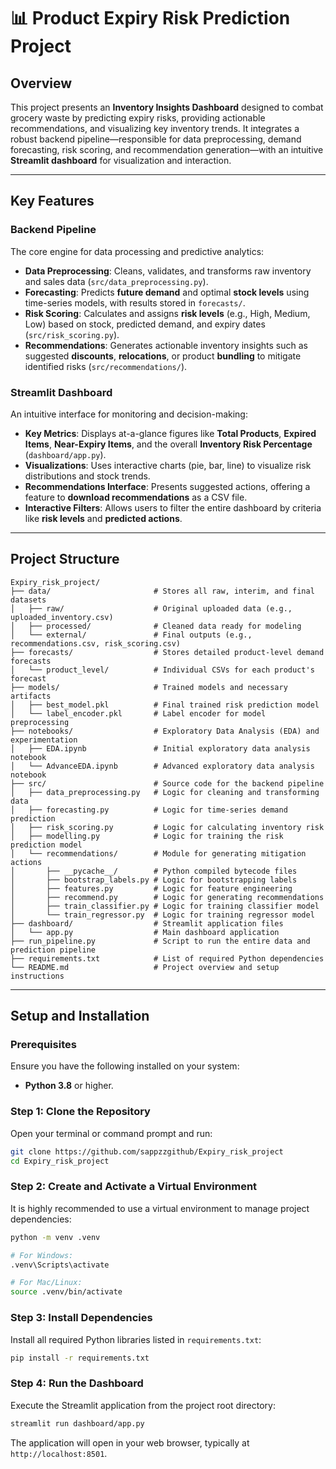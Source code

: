 # 📊 Product Expiry Risk Prediction Project

## Overview
This project presents an **Inventory Insights Dashboard** designed to combat grocery waste by predicting expiry risks, providing actionable recommendations, and visualizing key inventory trends. It integrates a robust backend pipeline—responsible for data preprocessing, demand forecasting, risk scoring, and recommendation generation—with an intuitive **Streamlit dashboard** for visualization and interaction.

---

## Key Features

### Backend Pipeline
The core engine for data processing and predictive analytics:
- **Data Preprocessing**: Cleans, validates, and transforms raw inventory and sales data (`src/data_preprocessing.py`).
- **Forecasting**: Predicts **future demand** and optimal **stock levels** using time-series models, with results stored in `forecasts/`.
- **Risk Scoring**: Calculates and assigns **risk levels** (e.g., High, Medium, Low) based on stock, predicted demand, and expiry dates (`src/risk_scoring.py`).
- **Recommendations**: Generates actionable inventory insights such as suggested **discounts**, **relocations**, or product **bundling** to mitigate identified risks (`src/recommendations/`).

### Streamlit Dashboard
An intuitive interface for monitoring and decision-making:
- **Key Metrics**: Displays at-a-glance figures like **Total Products**, **Expired Items**, **Near-Expiry Items**, and the overall **Inventory Risk Percentage** (`dashboard/app.py`).
- **Visualizations**: Uses interactive charts (pie, bar, line) to visualize risk distributions and stock trends.
- **Recommendations Interface**: Presents suggested actions, offering a feature to **download recommendations** as a CSV file.
- **Interactive Filters**: Allows users to filter the entire dashboard by criteria like **risk levels** and **predicted actions**.

---

## Project Structure

```
Expiry_risk_project/
├── data/                       # Stores all raw, interim, and final datasets 
│   ├── raw/                    # Original uploaded data (e.g., uploaded_inventory.csv) 
│   ├── processed/              # Cleaned data ready for modeling 
│   └── external/               # Final outputs (e.g., recommendations.csv, risk_scoring.csv) 
├── forecasts/                  # Stores detailed product-level demand forecasts 
│   └── product_level/          # Individual CSVs for each product's forecast
├── models/                     # Trained models and necessary artifacts 
│   ├── best_model.pkl          # Final trained risk prediction model 
│   └── label_encoder.pkl       # Label encoder for model preprocessing 
├── notebooks/                  # Exploratory Data Analysis (EDA) and experimentation
│   ├── EDA.ipynb               # Initial exploratory data analysis notebook
│   └── AdvanceEDA.ipynb        # Advanced exploratory data analysis notebook 
├── src/                        # Source code for the backend pipeline
│   ├── data_preprocessing.py   # Logic for cleaning and transforming data 
│   ├── forecasting.py          # Logic for time-series demand prediction 
│   ├── risk_scoring.py         # Logic for calculating inventory risk
│   ├── modelling.py            # Logic for training the risk prediction model 
│   └── recommendations/        # Module for generating mitigation actions
│       ├── __pycache__/        # Python compiled bytecode files 
│       ├── bootstrap_labels.py # Logic for bootstrapping labels 
│       ├── features.py         # Logic for feature engineering 
│       ├── recommend.py        # Logic for generating recommendations 
│       ├── train_classifier.py # Logic for training classifier model 
│       └── train_regressor.py  # Logic for training regressor model 
├── dashboard/                  # Streamlit application files
│   └── app.py                  # Main dashboard application 
├── run_pipeline.py             # Script to run the entire data and prediction pipeline 
├── requirements.txt            # List of required Python dependencies
└── README.md                   # Project overview and setup instructions 

````

---

## Setup and Installation

### Prerequisites
Ensure you have the following installed on your system:
- **Python 3.8** or higher.

### Step 1: Clone the Repository
Open your terminal or command prompt and run:
```bash
git clone https://github.com/sappzzgithub/Expiry_risk_project
cd Expiry_risk_project
````

### Step 2: Create and Activate a Virtual Environment

It is highly recommended to use a virtual environment to manage project dependencies:

```bash
python -m venv .venv

# For Windows:
.venv\Scripts\activate

# For Mac/Linux:
source .venv/bin/activate
```

### Step 3: Install Dependencies

Install all required Python libraries listed in `requirements.txt`:

```bash
pip install -r requirements.txt
```

### Step 4: Run the Dashboard

Execute the Streamlit application from the project root directory:

```bash
streamlit run dashboard/app.py 
```

The application will open in your web browser, typically at `http://localhost:8501`.
